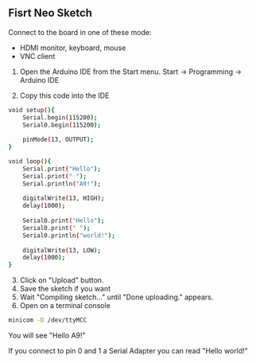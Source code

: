 ## Fisrt Neo Sketch
Connect to the board in one of these mode:
* HDMI monitor, keyboard, mouse
* VNC client

1. Open the Arduino IDE from the Start menu.
Start -> Programming -> Arduino IDE

2. Copy this code into the IDE

``` bash
void setup(){
    Serial.begin(115200);
    Serial0.begin(115200);
    
    pinMode(13, OUTPUT);
}

void loop(){
    Serial.print("Hello");
    Serial.print(" ");
    Serial.println("A9!");
   
    digitalWrite(13, HIGH);
    delay(1000);
    
    Serial0.print("Hello");
    Serial0.print(" ");
    Serial0.println("world!");
    
    digitalWrite(13, LOW);
    delay(1000);
}

```
3. Click on "Upload" button.
4. Save the sketch if you want
5. Wait "Compiling sketch..." until "Done uploading." appears.
6. Open on a terminal console 

``` bash
minicom -D /dev/ttyMCC
```
You will see "Hello A9!"

If you connect to pin 0 and 1 a Serial Adapter you can read "Hello world!"

